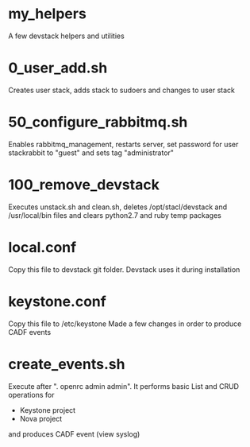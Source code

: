 # my_helpers
A few devstack helpers and utilities
# 0_user_add.sh
Creates user stack, adds stack to sudoers and changes to user stack
# 50_configure_rabbitmq.sh
Enables rabbitmq_management, restarts server, set password for user stackrabbit to "guest" and sets tag "administrator"
# 100_remove_devstack
Executes unstack.sh and clean.sh, deletes /opt/stacl/devstack and /usr/local/bin files and clears python2.7 and ruby temp packages
# local.conf
Copy this file to devstack git folder. Devstack uses it during installation
# keystone.conf
Copy this file to /etc/keystone
Made a few changes in order to produce CADF events
# create_events.sh
Execute after ". openrc admin admin". It performs basic List and CRUD operations for
* Keystone project
* Nova project

and produces CADF event (view syslog)

